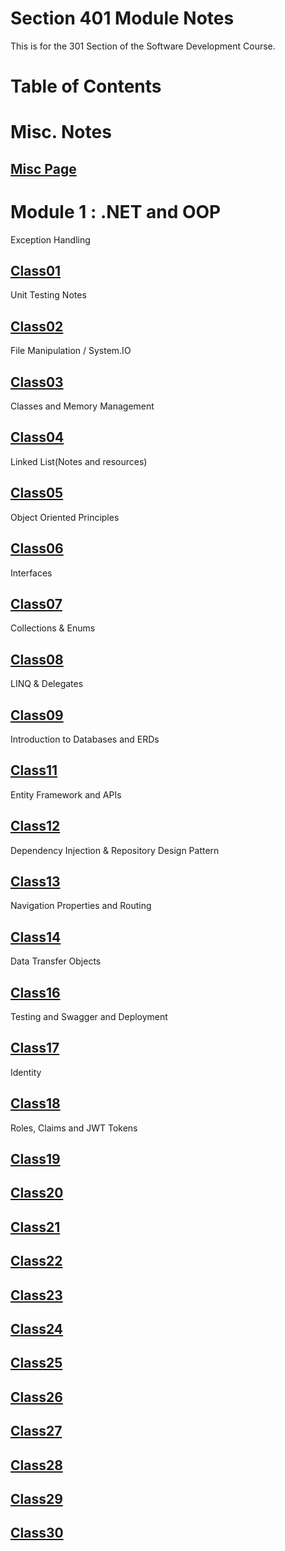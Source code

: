 # Section 401 Module Notes

This is for the 301 Section of the Software Development Course.

# **Table of Contents**

# Misc. Notes

##  [Misc Page](https://connerkt.github.io/Reading-Notes/401/Misc)

# Module 1 : .NET and OOP

Exception Handling

##  [Class01](https://connerkt.github.io/Reading-Notes/401/Class01)

Unit Testing Notes

## [Class02](https://connerkt.github.io/Reading-Notes/401/Class02)

File Manipulation / System.IO

## [Class03](https://connerkt.github.io/Reading-Notes/401/Class03)

Classes and Memory Management

## [Class04](https://connerkt.github.io/Reading-Notes/401/Class04)

Linked List(Notes and resources)

## [Class05](https://connerkt.github.io/Reading-Notes/401/Class05)

Object Oriented Principles

## [Class06](https://connerkt.github.io/Reading-Notes/401/Class06)

Interfaces

## [Class07](https://connerkt.github.io/Reading-Notes/401/Class07)

Collections & Enums

## [Class08](https://connerkt.github.io/Reading-Notes/401/Class08)

LINQ & Delegates

## [Class09](https://connerkt.github.io/Reading-Notes/401/Class09)

Introduction to Databases and ERDs

## [Class11](https://connerkt.github.io/Reading-Notes/401/Class11)

Entity Framework and APIs

## [Class12](https://connerkt.github.io/Reading-Notes/401/Class12)

Dependency Injection & Repository Design Pattern

## [Class13](https://connerkt.github.io/Reading-Notes/401/Class13)

Navigation Properties and Routing

## [Class14](https://connerkt.github.io/Reading-Notes/401/Class14)

Data Transfer Objects

## [Class16](https://connerkt.github.io/Reading-Notes/401/Class16)

Testing and Swagger and Deployment

## [Class17](https://connerkt.github.io/Reading-Notes/401/Class17)

Identity

## [Class18](https://connerkt.github.io/Reading-Notes/401/Class18)

Roles, Claims and JWT Tokens

## [Class19](https://connerkt.github.io/Reading-Notes/401/Class19)

## [Class20](https://connerkt.github.io/Reading-Notes/401/Class20)

## [Class21](https://connerkt.github.io/Reading-Notes/401/Class21)

## [Class22](https://connerkt.github.io/Reading-Notes/401/Class22)

## [Class23](https://connerkt.github.io/Reading-Notes/401/Class23)

## [Class24](https://connerkt.github.io/Reading-Notes/401/Class24)

## [Class25](https://connerkt.github.io/Reading-Notes/401/Class25)

## [Class26](https://connerkt.github.io/Reading-Notes/401/Class26)

## [Class27](https://connerkt.github.io/Reading-Notes/401/Class27)

## [Class28](https://connerkt.github.io/Reading-Notes/401/Class28)

## [Class29](https://connerkt.github.io/Reading-Notes/401/Class29)

## [Class30](https://connerkt.github.io/Reading-Notes/401/Class30)




